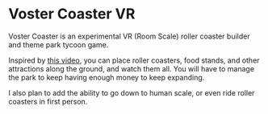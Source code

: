 # Voster Coaster VR

Voster Coaster is an experimental VR (Room Scale) roller coaster builder and theme park tycoon game.

Inspired by [this video](https://www.youtube.com/watch?v=ZE0_oyK1Juo), you can place roller coasters, food stands, and other attractions along the ground, and watch them all. You will have to manage the park to keep having enough money to keep expanding.

I also plan to add the ability to go down to human scale, or even ride roller coasters in first person.

